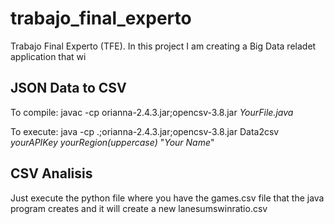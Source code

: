 # trabajo_final_experto
Trabajo Final Experto (TFE). In this project I am creating a Big Data reladet application that wi

## JSON Data to CSV
To compile: javac -cp orianna-2.4.3.jar;opencsv-3.8.jar _YourFile.java_

To execute: java -cp .;orianna-2.4.3.jar;opencsv-3.8.jar Data2csv _yourAPIKey_ _yourRegion(uppercase)_ "_Your Name_"

## CSV Analisis
Just execute the python file where you have the games.csv file that the java program creates and it will create a new lanesumswinratio.csv